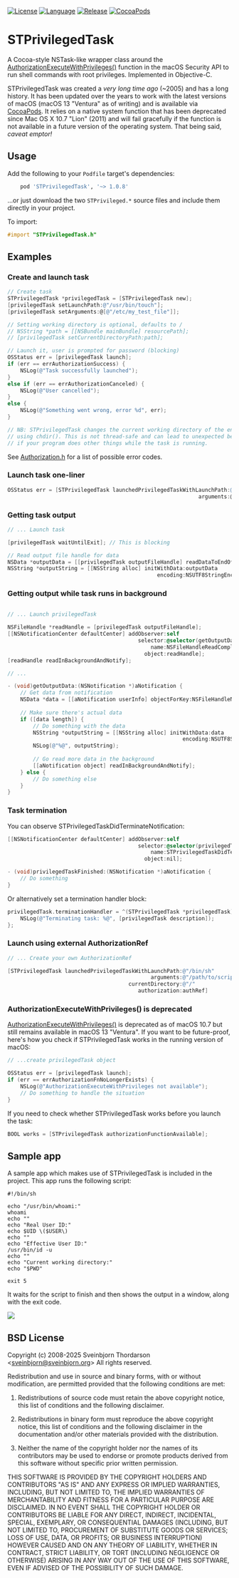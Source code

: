 [![License](https://img.shields.io/badge/License-BSD%203--Clause-blue.svg)](https://opensource.org/licenses/BSD-3-Clause)
[![Language](https://img.shields.io/badge/language-objective--c-lightgrey)]()
[![Release](https://shields.io/github/v/release/sveinbjornt/STPrivilegedTask?display_name=tag)]()
[![CocoaPods](https://img.shields.io/cocoapods/v/STPrivilegedTask.svg)](https://img.shields.io/cocoapods/v/STPrivilegedTask.svg)


# STPrivilegedTask

A Cocoa-style NSTask-like wrapper class around the
[AuthorizationExecuteWithPrivileges()](https://developer.apple.com/documentation/security/1540038-authorizationexecutewithprivileg)
function in the macOS Security API to run shell commands with root privileges.
Implemented in Objective-C.

STPrivilegedTask was created a *very long time ago* (~2005) and has a long history. It has been
updated over the years to work with the latest versions of macOS (macOS 13 "Ventura" as of writing)
and is available via [CocoaPods](https://cocoapods.org). It relies on a native system function that
has been deprecated since Mac OS X 10.7 "Lion" (2011) and will fail gracefully if the function is
not available in a future version of the operating system. That being said, *caveat emptor!*

## Usage

Add the following to your `Podfile` target's dependencies:

```ruby
    pod 'STPrivilegedTask', '~> 1.0.8'
```

...or just download the two `STPrivileged.*` source files and include them directly in your project.

To import:

```objective-c
#import "STPrivilegedTask.h"
```

## Examples

### Create and launch task

```objective-c
// Create task
STPrivilegedTask *privilegedTask = [STPrivilegedTask new];
[privilegedTask setLaunchPath:@"/usr/bin/touch"];
[privilegedTask setArguments:@[@"/etc/my_test_file"]];

// Setting working directory is optional, defaults to /
// NSString *path = [[NSBundle mainBundle] resourcePath];
// [privilegedTask setCurrentDirectoryPath:path];

// Launch it, user is prompted for password (blocking)
OSStatus err = [privilegedTask launch];
if (err == errAuthorizationSuccess) {
    NSLog(@"Task successfully launched");
}
else if (err == errAuthorizationCanceled) {
    NSLog(@"User cancelled");
} 
else {
    NSLog(@"Something went wrong, error %d", err);
}

// NB: STPrivilegedTask changes the current working directory of the entire process
// using chdir(). This is not thread-safe and can lead to unexpected behavior
// if your program does other things while the task is running.

```
See [Authorization.h](http://www.opensource.apple.com/source/libsecurity_authorization/libsecurity_authorization-36329/lib/Authorization.h)
for a list of possible error codes.

### Launch task one-liner

```objective-c
OSStatus err = [STPrivilegedTask launchedPrivilegedTaskWithLaunchPath:@"/bin/sh" 
                                                            arguments:@[@"/path/to/script.sh"]];
```


### Getting task output

```objective-c
// ... Launch task

[privilegedTask waitUntilExit]; // This is blocking

// Read output file handle for data
NSData *outputData = [[privilegedTask outputFileHandle] readDataToEndOfFile];
NSString *outputString = [[NSString alloc] initWithData:outputData 
                                               encoding:NSUTF8StringEncoding];

```

### Getting output while task runs in background

```objective-c

// ... Launch privilegedTask

NSFileHandle *readHandle = [privilegedTask outputFileHandle];
[[NSNotificationCenter defaultCenter] addObserver:self
                                         selector:@selector(getOutputData:)
                                             name:NSFileHandleReadCompletionNotification
                                           object:readHandle];
[readHandle readInBackgroundAndNotify];

// ...

- (void)getOutputData:(NSNotification *)aNotification {
    // Get data from notification
    NSData *data = [[aNotification userInfo] objectForKey:NSFileHandleNotificationDataItem];
    
    // Make sure there's actual data
    if ([data length]) {
        // Do something with the data
        NSString *outputString = [[NSString alloc] initWithData:data 
                                                       encoding:NSUTF8StringEncoding];
        NSLog(@"%@", outputString);
        
        // Go read more data in the background
        [[aNotification object] readInBackgroundAndNotify];
    } else {
        // Do something else
    }
}
```

### Task termination

You can observe STPrivilegedTaskDidTerminateNotification:

```objective-c
[[NSNotificationCenter defaultCenter] addObserver:self
                                         selector:@selector(privilegedTaskFinished:)
                                             name:STPrivilegedTaskDidTerminateNotification
                                           object:nil];

- (void)privilegedTaskFinished:(NSNotification *)aNotification {
    // Do something
}
```

Or alternatively set a termination handler block:

```objective-c
privilegedTask.terminationHandler = ^(STPrivilegedTask *privilegedTask) {
    NSLog(@"Terminating task: %@", [privilegedTask description]);
};
```

### Launch using external AuthorizationRef

```objective-c
// ... Create your own AuthorizationRef

[STPrivilegedTask launchedPrivilegedTaskWithLaunchPath:@"/bin/sh"
                                             arguments:@"/path/to/script"
                                      currentDirectory:@"/"
                                         authorization:authRef]
```

###  AuthorizationExecuteWithPrivileges() is deprecated

[AuthorizationExecuteWithPrivileges()](https://developer.apple.com/library/mac/documentation/Security/Reference/authorization_ref/#//apple_ref/c/func/AuthorizationExecuteWithPrivileges)
is deprecated as of macOS 10.7 but still remains available in macOS 13 "Ventura". If you want to be 
future-proof, here's how you check if STPrivilegedTask works in the running version of macOS:

```objective-c
// ...create privilegedTask object

OSStatus err = [privilegedTask launch];
if (err == errAuthorizationFnNoLongerExists) {
    NSLog(@"AuthorizationExecuteWithPrivileges not available");
    // Do something to handle the situation
}
```

If you need to check whether STPrivilegedTask works before you launch the task:

```objective-c
BOOL works = [STPrivilegedTask authorizationFunctionAvailable];
```

## Sample app

A sample app which makes use of STPrivilegedTask is included in the project. This app runs the following script:

```
#!/bin/sh

echo "/usr/bin/whoami:"
whoami
echo ""
echo "Real User ID:"
echo $UID \($USER\)
echo ""
echo "Effective User ID:"
/usr/bin/id -u
echo ""
echo "Current working directory:"
echo "$PWD"

exit 5
```

It waits for the script to finish and then shows the output in a window, along with the exit code.

<img src="screenshot.png">

## BSD License 

Copyright (c) 2008-2025 Sveinbjorn Thordarson &lt;sveinbjorn@sveinbjorn.org&gt;
All rights reserved.

Redistribution and use in source and binary forms, with or without modification,
are permitted provided that the following conditions are met:

1. Redistributions of source code must retain the above copyright notice, this
list of conditions and the following disclaimer.

2. Redistributions in binary form must reproduce the above copyright notice, this
list of conditions and the following disclaimer in the documentation and/or other
materials provided with the distribution.

3. Neither the name of the copyright holder nor the names of its contributors may
be used to endorse or promote products derived from this software without specific
prior written permission.

THIS SOFTWARE IS PROVIDED BY THE COPYRIGHT HOLDERS AND CONTRIBUTORS "AS IS" AND
ANY EXPRESS OR IMPLIED WARRANTIES, INCLUDING, BUT NOT LIMITED TO, THE IMPLIED
WARRANTIES OF MERCHANTABILITY AND FITNESS FOR A PARTICULAR PURPOSE ARE DISCLAIMED.
IN NO EVENT SHALL THE COPYRIGHT HOLDER OR CONTRIBUTORS BE LIABLE FOR ANY DIRECT,
INDIRECT, INCIDENTAL, SPECIAL, EXEMPLARY, OR CONSEQUENTIAL DAMAGES (INCLUDING, BUT
NOT LIMITED TO, PROCUREMENT OF SUBSTITUTE GOODS OR SERVICES; LOSS OF USE, DATA, OR
PROFITS; OR BUSINESS INTERRUPTION) HOWEVER CAUSED AND ON ANY THEORY OF LIABILITY,
WHETHER IN CONTRACT, STRICT LIABILITY, OR TORT (INCLUDING NEGLIGENCE OR OTHERWISE)
ARISING IN ANY WAY OUT OF THE USE OF THIS SOFTWARE, EVEN IF ADVISED OF THE
POSSIBILITY OF SUCH DAMAGE.
